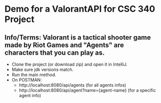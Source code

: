 # Demo for a ValorantAPI for CSC 340 Project
## Info/Terms: Valorant is a tactical shooter game made by Riot Games and "Agents" are characters that you can play as.
- Clone the project (or download zip) and open it in IntelliJ.
- Make sure jdk versions match.
- Run the main method.
- On POSTMAN:
  - http://localhost:8080/api/agents (for all agents infos)
  - http://localhost:8080/api/agent?name={agent-name} (for a specific agent info)

